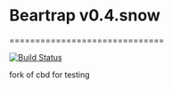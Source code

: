 # Beartrap v0.4.snow
==============================

[![Build Status](https://drone.io/github.com/snowchyld/beartrap/status.png)](https://drone.io/github.com/snowchyld/beartrap/latest)

fork of cbd for testing
